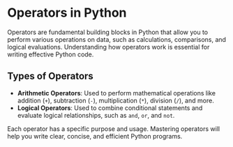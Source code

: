 # Operators in Python

Operators are fundamental building blocks in Python that allow you to perform various operations on data, such as calculations, comparisons, and logical evaluations. Understanding how operators work is essential for writing effective Python code.

## Types of Operators

- **Arithmetic Operators**: Used to perform mathematical operations like addition (`+`), subtraction (`-`), multiplication (`*`), division (`/`), and more.
- **Logical Operators**: Used to combine conditional statements and evaluate logical relationships, such as `and`, `or`, and `not`.

Each operator has a specific purpose and usage. Mastering operators will help you write clear, concise, and efficient Python programs.